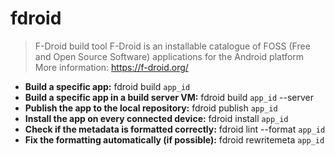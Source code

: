 # fdroid
> F-Droid build tool
> F-Droid is an installable catalogue of FOSS (Free and Open Source Software) applications for the Android platform
> More information: <https://f-droid.org/>
- **Build a specific app:**
fdroid build `app_id`
- **Build a specific app in a build server VM:**
fdroid build `app_id` --server
- **Publish the app to the local repository:**
fdroid publish `app_id`
- **Install the app on every connected device:**
fdroid install `app_id`
- **Check if the metadata is formatted correctly:**
fdroid lint --format `app_id`
- **Fix the formatting automatically (if possible):**
fdroid rewritemeta `app_id`
